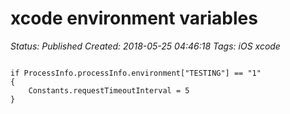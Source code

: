 # xcode environment variables

_Status: Published_
_Created: 2018-05-25 04:46:18_
_Tags: iOS xcode_

<code>
if ProcessInfo.processInfo.environment["TESTING"] == "1"
{
    Constants.requestTimeoutInterval = 5
}
</code>